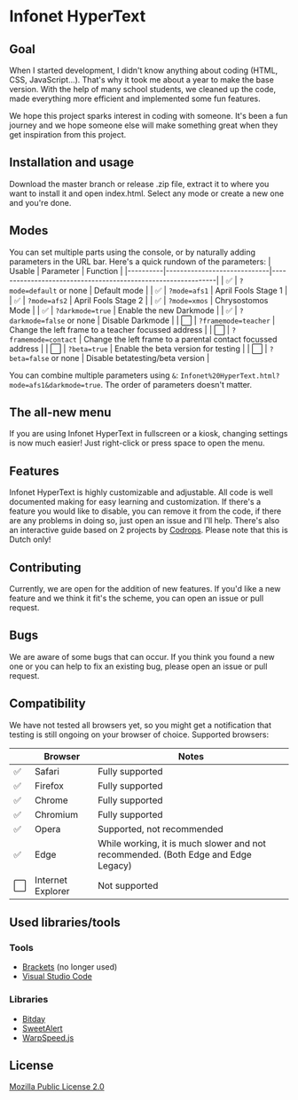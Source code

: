 # Infonet HyperText
  
## Goal

When I started development, I didn't know anything about coding (HTML, CSS, JavaScript...). That's why it took me about a year to make the base version. With the help of many school students, we cleaned up the code, made everything more efficient and implemented some fun features.

We hope this project sparks interest in coding with someone. It's been a fun journey and we hope someone else will make something great when they get inspiration from this project.

## Installation and usage

Download the master branch or release .zip file, extract it to where you want to install it and open index.html. Select any mode or create a new one and you're done.

## Modes

You can set multiple parts using the console, or by naturally adding parameters in the URL bar. Here's a quick rundown of the parameters:
|  Usable  |          Parameter          |                           Function                           |
|----------|-----------------------------|--------------------------------------------------------------|
|    ✅    | ``?mode=default`` or none   | Default mode                                                 |
|    ✅    | ``?mode=afs1``              | April Fools Stage 1                                          |
|    ✅    | ``?mode=afs2``              | April Fools Stage 2                                          |
|    ✅    | ``?mode=xmos``              | Chrysostomos Mode                                            |
|    ✅    | ``?darkmode=true``          | Enable the new Darkmode                                      |
|    ✅    | ``?darkmode=false`` or none | Disable Darkmode                                             |
|    ⬜️    | ``?framemode=teacher``      | Change the left frame to a teacher focussed address          |
|    ⬜️    | ``?framemode=contact``      | Change the left frame to a parental contact focussed address |
|    ⬜️    | ``?beta=true``              | Enable the beta version for testing                          |
|    ⬜️    | ``?beta=false`` or none     | Disable betatesting/beta version                             | 

You can combine multiple parameters using ``&``: ``Infonet%20HyperText.html?mode=afs1&darkmode=true``. The order of parameters doesn't matter.

## The all-new menu

If you are using Infonet HyperText in fullscreen or a kiosk, changing settings is now much easier! Just right-click or press space to open the menu.

## Features
Infonet HyperText is highly customizable and adjustable. All code is well documented making for easy learning and customization.
If there's a feature you would like to disable, you can remove it from the code, if there are any problems in doing so, just open an issue and I'll help.
There's also an interactive guide based on 2 projects by [Codrops](https://github.com/codrops). Please note that this is Dutch only!

## Contributing
Currently, we are open for the addition of new features. If you'd like a new feature and we think it fit's the scheme, you can open an issue or pull request.

## Bugs
We are aware of some bugs that can occur. If you think you found a new one or you can help to fix an existing bug, please open an issue or pull request.

## Compatibility
We have not tested all browsers yet, so you might get a notification that testing is still ongoing on your browser of choice.
Supported browsers:

|    |      Browser      |                                       Notes                                       |
|----|-------------------|-----------------------------------------------------------------------------------|
| ✅ | Safari            | Fully supported                                                                   |
| ✅ | Firefox           | Fully supported                                                                   |
| ✅ | Chrome            | Fully supported                                                                   |
| ✅ | Chromium          | Fully supported                                                                   |
| ✅ | Opera             | Supported, not recommended                                                                          |
| ✅ | Edge              | While working, it is much slower and not recommended. (Both Edge and Edge Legacy) |
| ⬜️ | Internet Explorer | Not supported                                                                     |

## Used libraries/tools
### Tools
- [Brackets](https://github.com/adobe/brackets) (no longer used)
- [Visual Studio Code](https://github.com/microsoft/vscode)
### Libraries
- [Bitday](https://www.reddit.com/r/wallpapers/comments/1tqe9k/update_new_version_of_the_8bit_day_wallpaper_set/)
- [SweetAlert](https://github.com/sweetalert2/sweetalert2)
- [WarpSpeed.js](https://github.com/adolfintel/warpspeed)

## License
[Mozilla Public License 2.0](https://choosealicense.com/licenses/mpl-2.0/)
